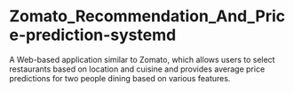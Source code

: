 # Zomato_Recommendation_And_Price-prediction-systemd
A Web-based application similar to Zomato, which allows users to select restaurants based on location and cuisine and provides average price predictions for two people dining based on various features.
